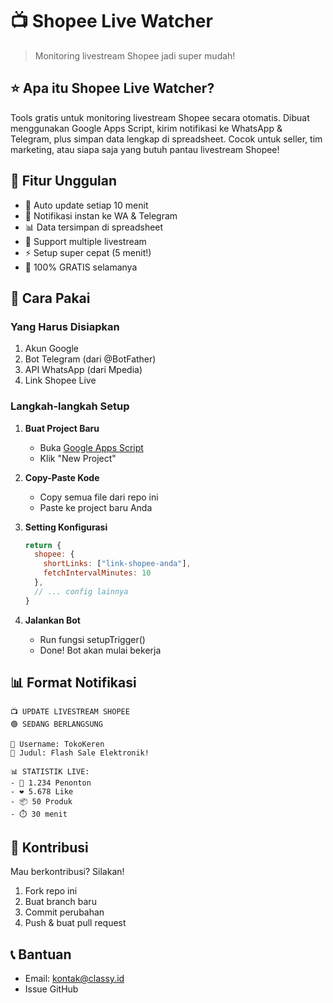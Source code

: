 # 📺 Shopee Live Watcher
> Monitoring livestream Shopee jadi super mudah!

## ⭐ Apa itu Shopee Live Watcher?
Tools gratis untuk monitoring livestream Shopee secara otomatis. Dibuat menggunakan Google Apps Script, kirim notifikasi ke WhatsApp & Telegram, plus simpan data lengkap di spreadsheet. Cocok untuk seller, tim marketing, atau siapa saja yang butuh pantau livestream Shopee!

## 🎯 Fitur Unggulan
- 🔄 Auto update setiap 10 menit
- 📱 Notifikasi instan ke WA & Telegram
- 📊 Data tersimpan di spreadsheet
- 🎯 Support multiple livestream
- ⚡ Setup super cepat (5 menit!)
- 💸 100% GRATIS selamanya

## 🚀 Cara Pakai

### Yang Harus Disiapkan
1. Akun Google
2. Bot Telegram (dari @BotFather)
3. API WhatsApp (dari Mpedia)
4. Link Shopee Live

### Langkah-langkah Setup
1. **Buat Project Baru**
   - Buka [Google Apps Script](https://script.google.com)
   - Klik "New Project"

2. **Copy-Paste Kode**
   - Copy semua file dari repo ini
   - Paste ke project baru Anda

3. **Setting Konfigurasi**
   ```javascript
   return {
     shopee: {
       shortLinks: ["link-shopee-anda"],
       fetchIntervalMinutes: 10
     },
     // ... config lainnya
   }
   ```

4. **Jalankan Bot**
   - Run fungsi setupTrigger()
   - Done! Bot akan mulai bekerja

## 📊 Format Notifikasi
```
📺 UPDATE LIVESTREAM SHOPEE
🟢 SEDANG BERLANGSUNG

👤 Username: TokoKeren
📢 Judul: Flash Sale Elektronik!

📊 STATISTIK LIVE:
- 👥 1.234 Penonton
- ❤️ 5.678 Like
- 📦 50 Produk
- ⏱️ 30 menit
```

## 🤝 Kontribusi
Mau berkontribusi? Silakan!
1. Fork repo ini
2. Buat branch baru
3. Commit perubahan
4. Push & buat pull request

## 📞 Bantuan
- Email: kontak@classy.id
- Issue GitHub
